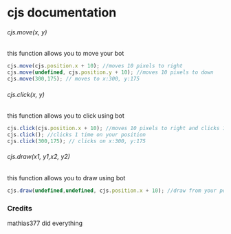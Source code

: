 # cjs documentation
###### cjs.move(x, y)
this function allows you to move your bot
```js
cjs.move(cjs.position.x + 10); //moves 10 pixels to right
cjs.move(undefined, cjs.position.y + 10); //moves 10 pixels to down
cjs.move(300,175); // moves to x:300, y:175
```

###### cjs.click(x, y)
this function allows you to click using bot
```js
cjs.click(cjs.position.x + 10); //moves 10 pixels to right and clicks 1 time
cjs.click(); //clicks 1 time on your position
cjs.click(300,175); // clicks on x:300, y:175
```

###### cjs.draw(x1, y1,x2, y2)
this function allows you to draw using bot
```js
cjs.draw(undefined,undefined, cjs.position.x + 10); //draw from your position to your position x + 10 pixels
```
### Credits
mathias377 did everything